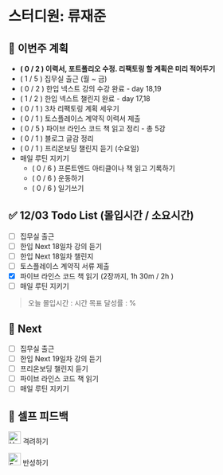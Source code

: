 # 스터디원: 류재준

## 🚀 이번주 계획
- **( 0 / 2 ) 이력서, 포트폴리오 수정. 리팩토링 할 계획은 미리 적어두기**
- ( 1 / 5 ) 집무실 출근 (월 ~ 금)
- ( 0 / 2 ) 한입 넥스트 강의 수강 완료 - day 18,19
- ( 1 / 2 ) 한입 넥스트 챌린지 완료 - day 17,18
- ( 0 / 1 ) 3차 리팩토링 계획 세우기
- ( 0 / 1 ) 토스플레이스 계약직 이력서 제출
- ( 0 / 5 ) 파이브 라인스 코드 책 읽고 정리 - 총 5강
- ( 0 / 1 ) 블로그 글감 정리
- ( 0 / 1 ) 프리온보딩 챌린지 듣기 (수요일)
- 매일 루틴 지키기
  - ( 0 / 6 ) 프론트엔드 아티클이나 책 읽고 기록하기
  - ( 0 / 6 ) 운동하기
  - ( 0 / 6 ) 일기쓰기

## ✅ 12/03 Todo List (몰입시간 / 소요시간)
- [ ] 집무실 출근
- [ ] 한입 Next 18일차 강의 듣기
- [ ] 한입 Next 18일차 챌린지
- [ ] 토스플레이스 계약직 서류 제출
- [x] 파이브 라인스 코드 책 읽기 (2장까지, 1h 30m / 2h )
- [ ] 매일 루틴 지키기

> 오늘 몰입시간 : 시간
> 목표 달성률 : %

## 🌱 Next
- [ ] 집무실 출근
- [ ] 한입 Next 19일차 강의 듣기
- [ ] 프리온보딩 챌린지 듣기
- [ ] 파이브 라인스 코드 책 읽기
- [ ] 매일 루틴 지키기

## 🎉 셀프 피드백

<img src="https://raw.githubusercontent.com/Tarikul-Islam-Anik/Animated-Fluent-Emojis/master/Emojis/Smilies/Hugging%20Face.png" alt="Hugging Face" width="25" height="25"> 격려하기</img>

> 

<img src="https://raw.githubusercontent.com/Tarikul-Islam-Anik/Animated-Fluent-Emojis/master/Emojis/Smilies/Face%20with%20Monocle.png" alt="Face with Monocle" width="25" height="25"> 반성하기</img>

> 
